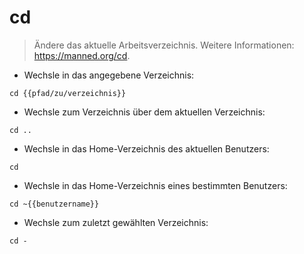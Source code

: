 # cd

> Ändere das aktuelle Arbeitsverzeichnis.
> Weitere Informationen: <https://manned.org/cd>.

- Wechsle in das angegebene Verzeichnis:

`cd {{pfad/zu/verzeichnis}}`

- Wechsle zum Verzeichnis über dem aktuellen Verzeichnis:

`cd ..`

- Wechsle in das Home-Verzeichnis des aktuellen Benutzers:

`cd`

- Wechsle in das Home-Verzeichnis eines bestimmten Benutzers:

`cd ~{{benutzername}}`

- Wechsle zum zuletzt gewählten Verzeichnis:

`cd -`
